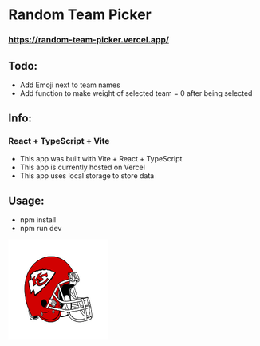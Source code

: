 # Random Team Picker 

### https://random-team-picker.vercel.app/

## Todo:
- Add Emoji next to team names
- Add function to make weight of selected team = 0 after being selected

## Info:
### React + TypeScript + Vite
- This app was built with Vite + React + TypeScript
- This app is currently hosted on Vercel
- This app uses local storage to store data 

## Usage:
- npm install
- npm run dev 

<img src="public/helm.png" alt="drawing" width="200" height="200"/>
